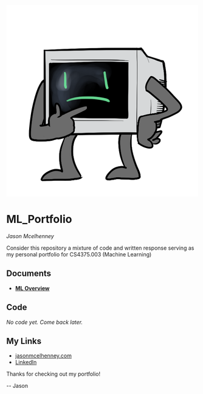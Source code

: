 ![CRT thinking](/crt-think.png)
# ML_Portfolio
_Jason Mcelhenney_

Consider this repository a mixture of code and written response serving as my personal portfolio for CS4375.003 (Machine Learning)

## Documents

- [**ML Overview**](/ML_Overview.pdf)

## Code
_No code yet. Come back later._

## My Links
- [jasonmcelhenney.com](https://jasonmcelhenney.com/)
- [LinkedIn](https://www.linkedin.com/in/jason-mcelhenney/)

Thanks for checking out my portfolio!

 -- Jason
